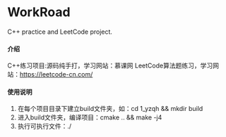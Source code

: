 # WorkRoad
C++ practice and LeetCode project.

#### 介绍
C++练习项目:源码纯手打，学习网站：慕课网
LeetCode算法题练习，学习网站：https://leetcode-cn.com/

#### 使用说明

1.  在每个项目目录下建立build文件夹，如：cd 1_yzqh && mkdir build
2.  进入build文件夹，编译项目：cmake .. && make -j4
3.  执行可执行文件：./<executable binary file>


